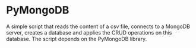 # PyMongoDB
A simple script that reads the content of a csv file, connects to a MongoDB server, creates a database and applies the CRUD operations on this database. The script depends on the PyMongoDB library.
